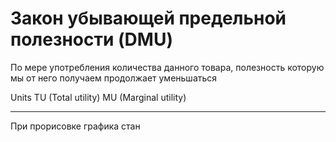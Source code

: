 # Закон убывающей предельной полезности (DMU)

По мере употребления количества данного товара, полезность которую мы от него получаем продолжает уменьшаться

Units
TU (Total utility)
MU (Marginal utility)

---
При прорисовке графика стан